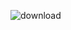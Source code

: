 ![download](https://user-images.githubusercontent.com/61268484/81076698-ea839b00-8e76-11ea-9171-1281a5f18312.png)
